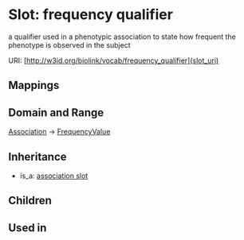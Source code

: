 # Slot: frequency qualifier


a qualifier used in a phenotypic association to state how frequent the phenotype is observed in the subject

URI: [http://w3id.org/biolink/vocab/frequency_qualifier](slot_uri)
## Mappings

## Domain and Range

[Association](Association.md) -> [FrequencyValue](FrequencyValue.md)
## Inheritance

 *  is_a: [association slot](association_slot.md)
## Children

## Used in

